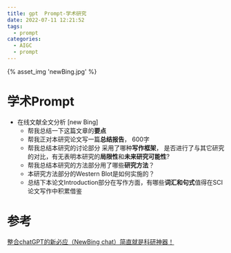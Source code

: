 ```yaml
---
title: gpt  Prompt-学术研究
date: 2022-07-11 12:21:52
tags:
  - prompt
categories:
  - AIGC
  - prompt
---
```


<p></p>
<!-- more -->


{% asset_img  'newBing.jpg' %}

# 学术Prompt
+ 在线文献全文分析 [new Bing] 
  - 帮我总结一下这篇文章的**要点**
  - 帮我正对本研究论文写一篇**总结报告**， 600字
  - 帮我总结本研究的讨论部分 采用了哪种**写作框架**， 是否进行了与其它研究的对比，有无表明本研究的**局限性**和**未来研究可能性**?
  - 帮我总结本研究的方法部分用了哪些**研究方法**？
  - 本研究方法部分的Western Blot是如何实施的？
  - 总结下本论文Introduction部分在写作方面，有哪些**词汇和句式**值得在SCI论文写作中积累借鉴


# 参考
[整合chatGPT的新必应（NewBing chat）简直就是科研神器！](https://www.bilibili.com/video/BV18M4y1C7HY/)